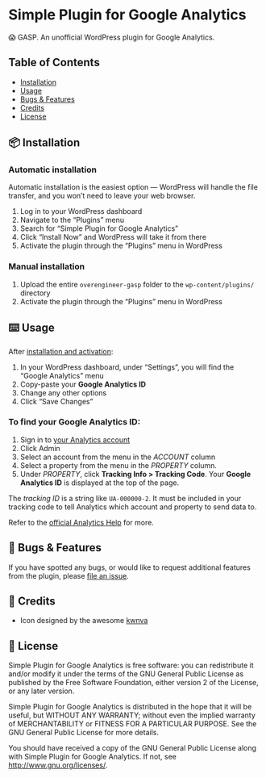 # Simple Plugin for Google Analytics
😱 GASP. An unofficial WordPress plugin for Google Analytics.

## Table of Contents

* [Installation](#-installation)
* [Usage](#-usage)
* [Bugs & Features](#-bugs--features)
* [Credits](#-credits)
* [License](#-license)

## 📦 Installation

### Automatic installation

Automatic installation is the easiest option — WordPress will handle the file transfer, and you won’t need to leave your web browser.

1. Log in to your WordPress dashboard
2. Navigate to the “Plugins” menu
3. Search for “Simple Plugin for Google Analytics”
4. Click “Install Now” and WordPress will take it from there
5. Activate the plugin through the “Plugins” menu in WordPress

### Manual installation

1. Upload the entire `overengineer-gasp` folder to the `wp-content/plugins/` directory
2. Activate the plugin through the “Plugins” menu in WordPress

## ⌨️ Usage

After [installation and activation](#-installation):

1. In your WordPress dashboard, under “Settings”, you will find the “Google Analytics” menu
2. Copy-paste your **Google Analytics ID**
3. Change any other options
4. Click “Save Changes”

### To find your Google Analytics ID:

1. Sign in to [your Analytics account](https://analytics.google.com/)
2. Click Admin
3. Select an account from the menu in the *ACCOUNT* column
4. Select a property from the menu in the *PROPERTY* column.
5. Under *PROPERTY*, click **Tracking Info > Tracking Code**. Your **Google Analytics ID** is displayed at the top of the page.

The *tracking ID* is a string like `UA-000000-2`. It must be included in your tracking code to tell Analytics which account and property to send data to.

Refer to the [official Analytics Help](https://support.google.com/analytics/answer/1008080?hl=en#GAID) for more.

## 🐞 Bugs & Features

If you have spotted any bugs, or would like to request additional features from the plugin, please [file an issue](https://github.com/over-engineer/gasp/issues).

## 📙 Credits

- Icon designed by the awesome [kwnva](https://kwnva.design/)

## 📖 License

Simple Plugin for Google Analytics is free software: you can redistribute it and/or modify
it under the terms of the GNU General Public License as published by
the Free Software Foundation, either version 2 of the License, or
any later version.

Simple Plugin for Google Analytics is distributed in the hope that it will be useful,
but WITHOUT ANY WARRANTY; without even the implied warranty of
MERCHANTABILITY or FITNESS FOR A PARTICULAR PURPOSE. See the
GNU General Public License for more details.

You should have received a copy of the GNU General Public License
along with Simple Plugin for Google Analytics. If not, see <http://www.gnu.org/licenses/>.

